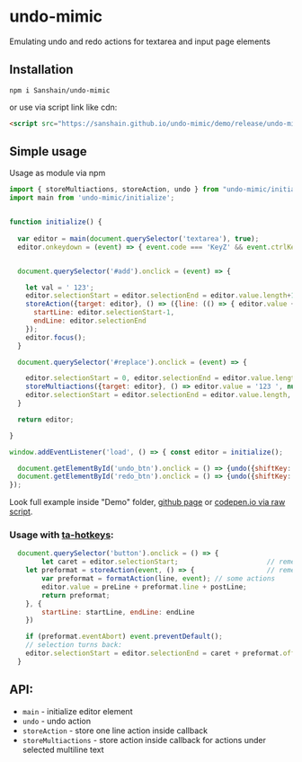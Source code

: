 # undo-mimic
Emulating undo and redo actions for textarea and input page elements

## Installation

```
npm i Sanshain/undo-mimic
```

or use via script link like cdn:

```html
<script src="https://sanshain.github.io/undo-mimic/demo/release/undo-mimic.js"></script>
```

## Simple usage

Usage as module via npm

```js
import { storeMultiactions, storeAction, undo } from "undo-mimic/initialize";
import main from 'undo-mimic/initialize';


function initialize() {
    
  var editor = main(document.querySelector('textarea'), true);	  			  // initialize editor for undo/redo emulator applying in debug mode (true option)
  editor.onkeydown = (event) => { event.code === 'KeyZ' && event.ctrlKey && undo(event) };// on ctrl+z keydown event subscribe


  document.querySelector('#add').onclick = (event) => {					  // first example stored by undo-mimic action 

    let val = ' 123';    
    editor.selectionStart = editor.selectionEnd = editor.value.length+1;    
    storeAction({target: editor}, () => ({line: (() => { editor.value += val; return {line: val} })()}),{
      startLine: editor.selectionStart-1,
      endLine: editor.selectionEnd
    });
    editor.focus();
  }

  document.querySelector('#replace').onclick = (event) => {					// second example stored by undo-mimic action 

    editor.selectionStart = 0, editor.selectionEnd = editor.value.length;
    storeMultiactions({target: editor}, () => editor.value = '123 ', null, {selectionStart: 0});
    editor.selectionStart = editor.selectionEnd = editor.value.length, editor.focus();
  }  

  return editor;

}

window.addEventListener('load', () => { const editor = initialize();

  document.getElementById('undo_btn').onclick = () => {undo({shiftKey: false}); editor.focus();}
  document.getElementById('redo_btn').onclick = () => {undo({shiftKey: true}); editor.focus();}
});
```

Look full example inside "Demo" folder, [github page](https://sanshain.github.io/undo-mimic/demo/) or [codepen.io via raw script](https://codepen.io/Alsoo/pen/zYKaMww). 

### Usage with [ta-hotkeys](https://github.com/Sanshain/ta-hotkeys):

```js
  document.querySelector('button').onclick = () => {
    	let caret = editor.selectionStart;						// remember caret position
	let preformat = storeAction(event, () => {					// rememeber action by undi-mimic
		var preformat = formatAction(line, event); // some actions
		editor.value = preLine + preformat.line + postLine;
		return preformat;
	}, {
		startLine: startLine, endLine: endLine
	})

	if (preformat.eventAbort) event.preventDefault();
	// selection turns back:
	editor.selectionStart = editor.selectionEnd = caret + preformat.offset * (preformat.undo ? -1 : 1);  
  }
```

## API:

- `main` - initialize editor element
- `undo` - undo action
- `storeAction` - store one line action inside callback
- `storeMultiactions` - store action inside callback for actions under selected multiline text

